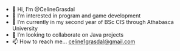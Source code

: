 - 👋 Hi, I’m @CelineGrasdal
- 👀 I’m interested in program and game development
- 🌱 I’m currently in my second year of BSc CIS through Athabasca University
- 💞️ I’m looking to collaborate on Java projects
- 📫 How to reach me... celine1grasdal@gmail.com

<!---
CelineGrasdal/CelineGrasdal is a ✨ special ✨ repository because its `README.md` (this file) appears on your GitHub profile.
You can click the Preview link to take a look at your changes.
--->
